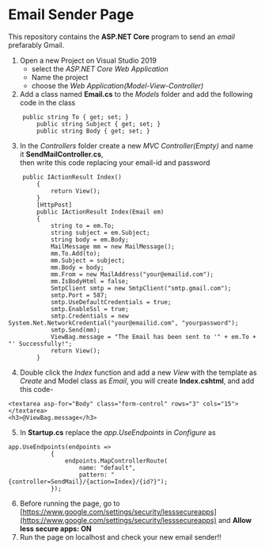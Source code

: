 # Email Sender Page
This repository contains the **ASP.NET Core** program to send an *email* prefarably Gmail.  
1. Open a new Project on Visual Studio 2019  
	- select the *ASP.NET Core Web Application*  
	- Name the project  
	- choose the *Web Application(Model-View-Controller)*  
2. Add a class named **Email.cs** to the *Models* folder and add the following code in the class  
```     
	public string To { get; set; }
        public string Subject { get; set; }
        public string Body { get; set; }
```  
3. In the *Controllers* folder create a new *MVC Controller(Empty)* and name it **SendMailController.cs**,  
	then write this code replacing your email-id and password
```
	public IActionResult Index()
        {
            return View();
        }
        [HttpPost]
        public IActionResult Index(Email em)
        {
            string to = em.To;
            string subject = em.Subject;
            string body = em.Body;
            MailMessage mm = new MailMessage();
            mm.To.Add(to);
            mm.Subject = subject;
            mm.Body = body;
            mm.From = new MailAddress("your@emailid.com");
            mm.IsBodyHtml = false;
            SmtpClient smtp = new SmtpClient("smtp.gmail.com");
            smtp.Port = 587;
            smtp.UseDefaultCredentials = true;
            smtp.EnableSsl = true;
            smtp.Credentials = new System.Net.NetworkCredential("your@emailid.com", "yourpassword");
            smtp.Send(mm);
            ViewBag.message = "The Email has been sent to '" + em.To + "' Successfully!";
            return View();
        }
```  
4. Double click the *Index* function and add a new *View* with the template as *Create* and Model class as *Email*, you will create **Index.cshtml**, and add this code- 
```
<textarea asp-for="Body" class="form-control" rows="3" cols="15"></textarea>
<h3>@ViewBag.message</h3>
```  
5. In **Startup.cs** replace the *app.UseEndpoints* in *Configure* as
```
app.UseEndpoints(endpoints =>
            {
                endpoints.MapControllerRoute(
                    name: "default",
                    pattern: "{controller=SendMail}/{action=Index}/{id?}");
            });
```  
6. Before running the page, go to [https://www.google.com/settings/security/lesssecureapps](https://www.google.com/settings/security/lesssecureapps) and **Allow less secure apps: ON**  
7. Run the page on localhost and check your new email sender!!
